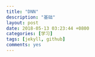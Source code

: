 ```yaml
---
title: "DNN"
description: "基础"
layout: post
date: 2018-05-13 03:23:44 +0800
categories: [学习]
tags: [jekyll, github]
comments: yes
---
```

